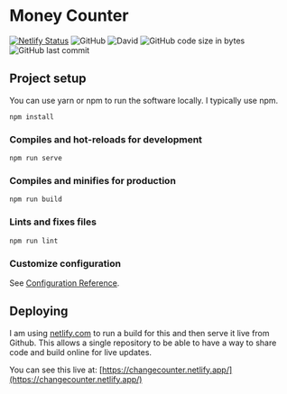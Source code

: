 # Money Counter

[![Netlify Status](https://api.netlify.com/api/v1/badges/8bf02f21-abae-4574-869b-0d02158a127d/deploy-status)](https://app.netlify.com/sites/changecounter/deploys)
![GitHub](https://img.shields.io/github/license/cjerrington/MoneyCounter)
![David](https://img.shields.io/david/cjerrington/MoneyCounter)
![GitHub code size in bytes](https://img.shields.io/github/languages/code-size/cjerrington/MoneyCounter)
![GitHub last commit](https://img.shields.io/github/last-commit/cjerrington/MoneyCounter)

## Project setup
You can use yarn or npm to run the software locally. I typically use npm. 
```
npm install
```

### Compiles and hot-reloads for development
```
npm run serve
```

### Compiles and minifies for production
```
npm run build
```

### Lints and fixes files
```
npm run lint
```

### Customize configuration
See [Configuration Reference](https://cli.vuejs.org/config/).

## Deploying
I am using [netlify.com](netlify.com) to run a build for this and then serve it live from Github. This allows a single repository to be able to have a way to share code and build online for live updates. 

You can see this live at: [https://changecounter.netlify.app/](https://changecounter.netlify.app/)
